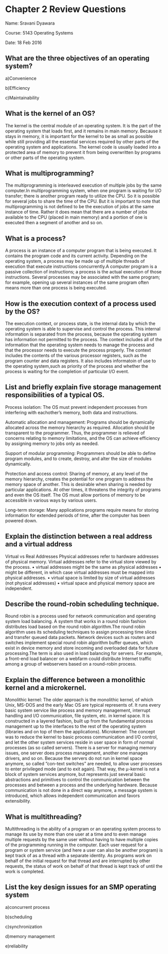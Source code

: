 # Chapter 2 Review Questions
Name: Sravani Dyawara

Course: 5143 Operating Systems

Date: 18 Feb 2016
## What are the three objectives of an operating system?
a)Convenience 

b)Efficiency

c)Maintainability
## What is the kernel of an OS?
The kernel is the central module of an operating system. It is the part of the operating system that loads first, and it remains in main memory. Because it stays in memory, it is important for the kernel to be as small as possible while still providing all the essential services required by other parts of the operating system and applications. The kernel code is usually loaded into a protected area of memory to prevent it from being overwritten by programs or other parts of the operating system.
## What is multiprogramming?
The multiprogramming is interleaved execution of multiple jobs by the same computer.In multiprogramming system, when one program is waiting for I/O transfer; there is another program ready to utilize the CPU. So it is possible for several jobs to share the time of the CPU. But it is important to note that multiprogramming is not defined to be the execution of jobs at the same instance of time. Rather it does mean that there are a number of jobs available to the CPU (placed in main memory) and a portion of one is executed then a segment of another and so on.
## What is a process?
A process is an instance of a computer program that is being executed. It contains the program code and its current activity. Depending on the operating system, a process may be made up of multiple threads of execution that execute instructions concurrently.A computer program is a passive collection of instructions; a process is the actual execution of those instructions. Several processes may be associated with the same program; for example, opening up several instances of the same program often means more than one process is being executed.
## How is the execution context of a process used by the OS?
The execution context, or process state, is the internal data by which the operating system is able to supervise and control the process. This internal information is separated from the process, because the operating system has information not permitted to the process. The context includes all of the information that the operating system needs to manage the process and that the processor needs to execute the process properly. The context includes the contents of the various processor registers, such as the program counter and data registers. It also includes informatoin of use to the operating system,such as priority of the process and whether the process is waiting for the completion of particular I/O event.
## List and briefly explain five storage management responsibilities of a typical OS.
Process isolation: The OS must prevent independent processes from interfering with eachother’s memory, both data and instructions.

Automatic allocation and management: Programs should be dynamically allocated across the memory hierarchy as required. Allocation should be transparent to the programmer. Thus, the programmer is relieved of concerns relating to memory limitations, and the OS can achieve efficiency by assigning memory to jobs only as needed. 

Support of modular programming: Programmers should be able to define program modules, and to create, destroy, and alter the size of modules dynamically. 

Protection and access control: Sharing of memory, at any level of the memory hierarchy, creates the potential for one program to address the memory space of another. This is desirable when sharing is needed by particular applications. At other times, it threatens the integrity of programs and even the OS itself. The OS must allow portions of memory to be accessible in various ways by various users. 

Long-term storage: Many applications programs require means for storing information for extended periods of time, after the computer has been powered down.
## Explain the distinction between a real address and a virtual address
Virtual vs Real Addresses
Physical addresses refer to hardware addresses of physical memory.
Virtual addresses refer to the virtual store viewed by the process.
• virtual addresses might be the same as physical addresses
• might be different, in which case virtual addresses must be mapped into physical
addresses.
• virtual space is limited by size of virtual addresses (not physical addresses)
• virtual space and physical memory space are independent.
## Describe the round-robin scheduling technique.
Round robin is a process used for network communication and operating system load balancing. A system that works in a round robin fashion distributes load based on the round robin algorithm.The round robin algorithm uses its scheduling techniques to assign processing time slices and transfer queued data packets. Network devices such as routers and switches implement special round robin algorithm buffer queues, which exist in device memory and store incoming and overloaded data for future processing.The term is also used in load balancing for servers. For example, a front-end load balancer on a webfarm could distribute Internet traffic among a group of webservers based on a round-robin process.
## Explain the difference between a monolithic kernel and a microkernel.
Monolithic kernel: The older approach is the monolithic kernel, of which Unix, MS-DOS and the early Mac OS are typical represents of. It runs every basic system service like process and memory management, interrupt handling and I/O communication, file system, etc. in kernel space. It is constructed in a layered fashion, built up from the fundamental process management up to the interfaces to the rest of the operating system (libraries and on top of them the applications). 
Microkernel: The concept  was to reduce the kernel to basic process communication and I/O control, and let the other system services reside in user space in form of normal processes (as so called servers). There is a server for managing memory issues, one server does process management, another one manages drivers, and so on. Because the servers do not run in kernel space anymore, so called ”con-text switches” are needed, to allow user processes to enter privileged mode (and to exit again). That way, the μ-kernel is not a block of system services anymore, but represents just several basic abstractions and primitives to control the communication between the processes and between a process and the underlying hardware. Because communication is not done in a direct way anymore, a message system is introduced, which allows independent communication and favors extensibility.
## What is multithreading?
Multithreading is the ability of a program or an operating system process to manage its use by more than one user at a time and to even manage multiple requests by the same user without having to have multiple copies of the programming running in the computer. Each user request for a program or system service (and here a user can also be another program) is kept track of as a thread with a separate identity. As programs work on behalf of the initial request for that thread and are interrupted by other requests, the status of work on behalf of that thread is kept track of until the work is completed.
## List the key design issues for an SMP operating system
a)concurrent process

b)scheduling

c)synchronization

d)memory management

e)reliability
